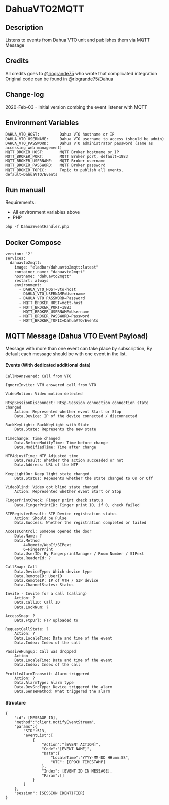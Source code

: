 # DahuaVTO2MQTT

## Description
Listens to events from Dahua VTO unit and publishes them via MQTT Message

## Credits
All credits goes to <a href="https://github.com/riogrande75">@riogrande75</a> who wrote that complicated integration
Original code can be found in <a href="https://github.com/riogrande75/Dahua">@riogrande75/Dahua</a>

## Change-log
2020-Feb-03 - Initial version combing the event listener with MQTT

## Environment Variables
```
DAHUA_VTO_HOST: 		Dahua VTO hostname or IP
DAHUA_VTO_USERNAME: 	Dahua VTO username to access (should be admin)
DAHUA_VTO_PASSWORD: 	Dahua VTO administrator password (same as accessing web management)
MQTT_BROKER_HOST: 		MQTT Broker hostname or IP
MQTT_BROKER_PORT: 		MQTT Broker port, default=1883
MQTT_BROKER_USERNAME: 	MQTT Broker username
MQTT_BROKER_PASSWORD: 	MQTT Broker password
MQTT_BROKER_TOPIC: 		Topic to publish all events, default=DahuaVTO/Events
```

## Run manuall
Requirements:
* All environment variables above
* PHP

```
php -f DahuaEventHandler.php
```

## Docker Compose
```
version: '2'
services:
  dahuavto2mqtt:
    image: "eladbar/dahuavto2mqtt:latest"
    container_name: "dahuavto2mqtt"
    hostname: "dahuavto2mqtt"
    restart: always
    environment:
      - DAHUA_VTO_HOST=vto-host
      - DAHUA_VTO_USERNAME=Username
      - DAHUA_VTO_PASSWORD=Password
      - MQTT_BROKER_HOST=mqtt-host
      - MQTT_BROKER_PORT=1883
      - MQTT_BROKER_USERNAME=Username
      - MQTT_BROKER_PASSWORD=Password
      - MQTT_BROKER_TOPIC=DahuaVTO/Events	  
```

## MQTT Message (Dahua VTO Event Payload)
Message with more than one event can take place by subscription,
By default each message should be with one event in the list.

#### Events (With dedicated additional data)
```
CallNoAnswered: Call from VTO

IgnoreInvite: VTH answered call from VTO

VideoMotion: Video motion detected

RtspSessionDisconnect: Rtsp-Session connection connection state changed
	Action: Represented whether event Start or Stop
	Data.Device: IP of the device connected / disconnected
	
BackKeyLight: BackKeyLight with State
	Data.State: Represents the new state

TimeChange: Time changed
	Data.BeforeModifyTime: Time before change
	Data.ModifiedTime: Time after change

NTPAdjustTime: NTP Adjusted time
	Data.result: Whether the action succesded or not
	Data.Address: URL of the NTP

KeepLightOn: Keep light state changed
	Data.Status: Repesents whether the state changed to On or Off
	
VideoBlind: Video got blind state changed
	Action: Represented whether event Start or Stop

FingerPrintCheck: Finger print check status
	Data.FingerPrintID: Finger print ID, if 0, check failed

SIPRegisterResult: SIP Device registration status
	Action: Should be Pulse
	Data.Success: Whether the registration completed or failed

AccessControl: Someone opened the door
	Data.Name: ?
	Data.Method
		4=Remote/WebIf/SIPext
		6=FingerPrint
	Data.UserID: By FingerprintManager / Room Number / SIPext
	Data.ReaderId: ?

CallSnap: Call
	Data.DeviceType: Which device type
	Data.RemoteID: UserID
	Data.RemoteIP: IP of VTH / SIP device
	Data.ChannelStates: Status

Invite - Invite for a call (calling)
	Action: ?
	Data.CallID: Call ID
	Data.LockNum: ?
	
AccessSnap: ?
	Data.FtpUrl: FTP uploaded to

RequestCallState: ? 
	Action: ?
	Data.LocaleTime: Date and time of the event
	Data.Index: Index of the call

PassiveHungup: Call was dropped
	Action 
	Data.LocaleTime: Date and time of the event
	Data.Index: Index of the call

ProfileAlarmTransmit: Alarm triggered
	Action: ?
	Data.AlarmType: Alarm type
	Data.DevSrcType: Device triggered the alarm
	Data.SenseMethod: What triggered the alarm
```

#### Structure
```
{
	"id": [MESSAGE ID],
	"method":"client.notifyEventStream",
	"params":{
		"SID":513,
		"eventList":[
			{
				"Action":"[EVENT ACTION]",
				"Code":"[EVENT NAME]",
				"Data":{
					"LocaleTime":"YYYY-MM-DD HH:mm:SS",
					"UTC": [EPOCH TIMESTAMP]
				},
				"Index": [EVENT ID IN MESSAGE],
				"Param":[]
			}
		]
	},
	"session": [SESSION IDENTIFIER]
}
```